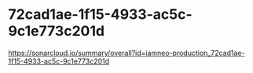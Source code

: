 # 72cad1ae-1f15-4933-ac5c-9c1e773c201d
https://sonarcloud.io/summary/overall?id=iamneo-production_72cad1ae-1f15-4933-ac5c-9c1e773c201d
